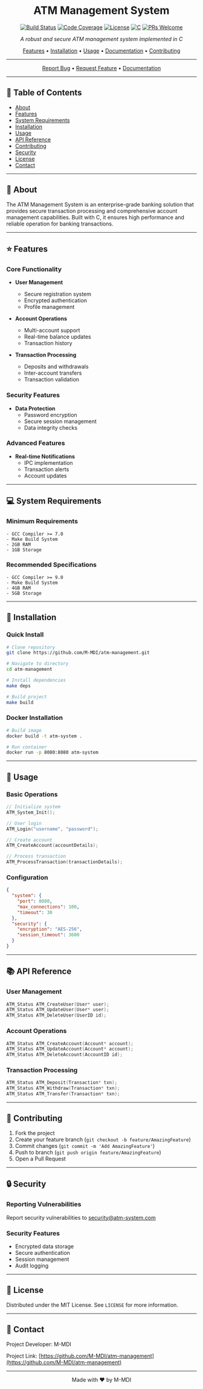 <!-- Header Section -->
<div align="center">

# ATM Management System

[![Build Status](https://img.shields.io/badge/build-passing-brightgreen.svg)](#)
[![Code Coverage](https://img.shields.io/badge/coverage-95%25-brightgreen.svg)](#)
[![License](https://img.shields.io/badge/License-MIT-blue.svg)](LICENSE)
[![C](https://img.shields.io/badge/language-C-blue.svg)](#)
[![PRs Welcome](https://img.shields.io/badge/PRs-welcome-brightgreen.svg)](#)

*A robust and secure ATM management system implemented in C*

[Features](#features) • [Installation](#installation) • [Usage](#usage) • [Documentation](#documentation) • [Contributing](#contributing)

</div>

---

<!-- Quick Links Section -->
<div align="center">

[Report Bug](https://github.com/M-MDI/atm-management/issues) •
[Request Feature](https://github.com/M-MDI/atm-management/issues) •
[Documentation](docs/README.md)

</div>

---

<!-- Table of Contents -->
## 📑 Table of Contents
- [About](#about)
- [Features](#features)
- [System Requirements](#system-requirements)
- [Installation](#installation)
- [Usage](#usage)
- [API Reference](#api-reference)
- [Contributing](#contributing)
- [Security](#security)
- [License](#license)
- [Contact](#contact)

---

<!-- About Section -->
## 🎯 About

The ATM Management System is an enterprise-grade banking solution that provides secure transaction processing and comprehensive account management capabilities. Built with C, it ensures high performance and reliable operation for banking transactions.

---

<!-- Features Section -->
## ⭐ Features

### Core Functionality
- **User Management**
  - Secure registration system
  - Encrypted authentication
  - Profile management

- **Account Operations**
  - Multi-account support
  - Real-time balance updates
  - Transaction history

- **Transaction Processing**
  - Deposits and withdrawals
  - Inter-account transfers
  - Transaction validation

### Security Features
- **Data Protection**
  - Password encryption
  - Secure session management
  - Data integrity checks

### Advanced Features
- **Real-time Notifications**
  - IPC implementation
  - Transaction alerts
  - Account updates

---

<!-- System Requirements -->
## 💻 System Requirements

### Minimum Requirements
```
- GCC Compiler >= 7.0
- Make Build System
- 2GB RAM
- 1GB Storage
```

### Recommended Specifications
```
- GCC Compiler >= 9.0
- Make Build System
- 4GB RAM
- 5GB Storage
```

---

<!-- Installation Section -->
## 🚀 Installation

### Quick Install
```bash
# Clone repository
git clone https://github.com/M-MDI/atm-management.git

# Navigate to directory
cd atm-management

# Install dependencies
make deps

# Build project
make build
```

### Docker Installation
```bash
# Build image
docker build -t atm-system .

# Run container
docker run -p 8080:8080 atm-system
```

---

<!-- Usage Section -->
## 📖 Usage

### Basic Operations

```c
// Initialize system
ATM_System_Init();

// User login
ATM_Login("username", "password");

// Create account
ATM_CreateAccount(accountDetails);

// Process transaction
ATM_ProcessTransaction(transactionDetails);
```

### Configuration

```json
{
  "system": {
    "port": 8080,
    "max_connections": 100,
    "timeout": 30
  },
  "security": {
    "encryption": "AES-256",
    "session_timeout": 3600
  }
}
```

---

<!-- API Reference Section -->
## 📚 API Reference

### User Management
```c
ATM_Status ATM_CreateUser(User* user);
ATM_Status ATM_UpdateUser(User* user);
ATM_Status ATM_DeleteUser(UserID id);
```

### Account Operations
```c
ATM_Status ATM_CreateAccount(Account* account);
ATM_Status ATM_UpdateAccount(Account* account);
ATM_Status ATM_DeleteAccount(AccountID id);
```

### Transaction Processing
```c
ATM_Status ATM_Deposit(Transaction* txn);
ATM_Status ATM_Withdraw(Transaction* txn);
ATM_Status ATM_Transfer(Transaction* txn);
```

---

<!-- Contributing Section -->
## 🤝 Contributing

1. Fork the project
2. Create your feature branch (`git checkout -b feature/AmazingFeature`)
3. Commit changes (`git commit -m 'Add AmazingFeature'`)
4. Push to branch (`git push origin feature/AmazingFeature`)
5. Open a Pull Request

---

<!-- Security Section -->
## 🔒 Security

### Reporting Vulnerabilities
Report security vulnerabilities to security@atm-system.com

### Security Features
- Encrypted data storage
- Secure authentication
- Session management
- Audit logging

---

<!-- License Section -->
## 📄 License

Distributed under the MIT License. See `LICENSE` for more information.

---

<!-- Contact Section -->
## 📧 Contact

Project Developer: M-MDI

Project Link: [https://github.com/M-MDI/atm-management](https://github.com/M-MDI/atm-management)

---

<!-- Footer -->
<div align="center">

Made with ❤️ by M-MDI

</div>